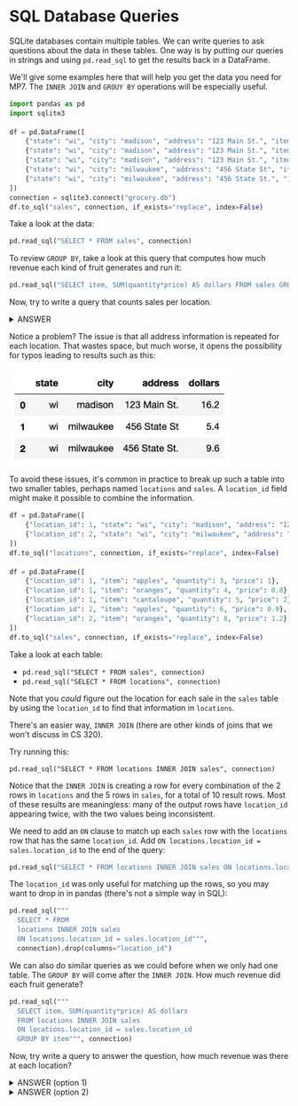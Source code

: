 # SQL Database Queries

SQLite databases contain multiple tables.  We can write queries to ask
questions about the data in these tables.  One way is by putting our
queries in strings and using `pd.read_sql` to get the results back in
a DataFrame.

We'll give some examples here that will help you get the data you need
for MP7.  The `INNER JOIN` and `GROUY BY` operations will be especially
useful.

```python
import pandas as pd
import sqlite3

df = pd.DataFrame([
    {"state": "wi", "city": "madison", "address": "123 Main St.", "item": "apples", "quantity": 3, "price": 1},
    {"state": "wi", "city": "madison", "address": "123 Main St.", "item": "oranges", "quantity": 4, "price": 0.8},
    {"state": "wi", "city": "madison", "address": "123 Main St.", "item": "cantaloupe", "quantity": 5, "price": 2},
    {"state": "wi", "city": "milwaukee", "address": "456 State St", "item": "apples", "quantity": 6, "price": 0.9},
    {"state": "wi", "city": "milwaukee", "address": "456 State St.", "item": "oranges", "quantity": 8, "price": 1.2},
])
connection = sqlite3.connect("grocery.db")
df.to_sql("sales", connection, if_exists="replace", index=False)
```

Take a look at the data:

```python
pd.read_sql("SELECT * FROM sales", connection)
```

To review `GROUP BY`, take a look at this query that computes how much
revenue each kind of fruit generates and run it:

```python
pd.read_sql("SELECT item, SUM(quantity*price) AS dollars FROM sales GROUP BY item", connection)
```

Now, try to write a query that counts sales per location.

<details>
    <summary>ANSWER</summary>
    <code>
    pd.read_sql("SELECT state, city, address, SUM(quantity*price) AS dollars FROM sales GROUP BY state, city, address", connection)
    </code>
</details>


Notice a problem?  The issue is that all address information is
repeated for each location.  That wastes space, but much worse, it
opens the possibility for typos leading to results such as this:

<img src="err.png" width=400>

To avoid these issues, it's common in practice to break up such a
table into two smaller tables, perhaps named `locations` and `sales`.
A `location_id` field might make it possible to combine the
information.

```python
df = pd.DataFrame([
    {"location_id": 1, "state": "wi", "city": "madison", "address": "123 Main St."},
    {"location_id": 2, "state": "wi", "city": "milwaukee", "address": "456 State St."},
])
df.to_sql("locations", connection, if_exists="replace", index=False)

df = pd.DataFrame([
    {"location_id": 1, "item": "apples", "quantity": 3, "price": 1},
    {"location_id": 1, "item": "oranges", "quantity": 4, "price": 0.8},
    {"location_id": 1, "item": "cantaloupe", "quantity": 5, "price": 2},
    {"location_id": 2, "item": "apples", "quantity": 6, "price": 0.9},
    {"location_id": 2, "item": "oranges", "quantity": 8, "price": 1.2},
])
df.to_sql("sales", connection, if_exists="replace", index=False)
```

Take a look at each table:

* `pd.read_sql("SELECT * FROM sales", connection)`
* `pd.read_sql("SELECT * FROM locations", connection)`

Note that you *could* figure out the location for each sale in the
`sales` table by using the `location_id` to find that information in
`locations`.

There's an easier way, `INNER JOIN` (there are other kinds of joins
that we won't discuss in CS 320).

Try running this:

```
pd.read_sql("SELECT * FROM locations INNER JOIN sales", connection)
```

Notice that the `INNER JOIN` is creating a row for every combination
of the 2 rows in `locations` and the 5 rows in `sales`, for a total of
10 result rows.  Most of these results are meaningless: many of the
output rows have `location_id` appearing twice, with the two values
being inconsistent.

We need to add an `ON` clause to match up each `sales` row with the
`locations` row that has the same `location_id`.  Add `ON
locations.location_id = sales.location_id` to the end of the query:

```python
pd.read_sql("SELECT * FROM locations INNER JOIN sales ON locations.location_id = sales.location_id", connection)
```

The `location_id` was only useful for matching up the rows, so you may
want to drop in in pandas (there's not a simple way in SQL):

```python
pd.read_sql("""
  SELECT * FROM 
  locations INNER JOIN sales 
  ON locations.location_id = sales.location_id""",
  connection).drop(columns="location_id")
```

We can also do similar queries as we could before when we only had one
table.  The `GROUP BY` will come after the `INNER JOIN`.  How much
revenue did each fruit generate?

```python
pd.read_sql("""
  SELECT item, SUM(quantity*price) AS dollars
  FROM locations INNER JOIN sales 
  ON locations.location_id = sales.location_id
  GROUP BY item""", connection)
```

Now, try write a query to answer the question, how much revenue was
there at each location?

<details>
    <summary>ANSWER (option 1)</summary>
    <code>
pd.read_sql("""
  SELECT state, city, address, SUM(quantity*price) AS dollars
  FROM locations INNER JOIN sales 
  ON locations.location_id = sales.location_id
  GROUP BY state, city, address""", connection)
    </code>
</details>

<details>
    <summary>ANSWER (option 2)</summary>
    <code>
pd.read_sql("""
  SELECT state, city, address, SUM(quantity*price) AS dollars
  FROM locations INNER JOIN sales 
  ON locations.location_id = sales.location_id
  GROUP BY locations.location_id""", connection)
    </code>
</details>
